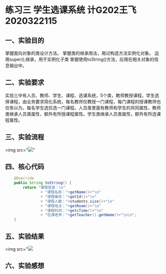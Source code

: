 # 练习三 学生选课系统 计G202王飞2020322115
## 一、实验目的
掌握面向对象的类设计方法。
掌握类的继承用法，用过构造方法实例化对象。
运用super();继承，用于实例化子类
掌握使用toString()方法，应用在相关对象的信息输出中。
## 二、实验要求
实验三中有人员、教师、学生、课程、选课系统，5个类，教师教授课程，学生选择课程，由业务要求简化系统，每名教师仅教授一门课程，每门课程的授课教师也仅有以为，每名学生选仅选一门课程。人员类里面有教师和学生的共同属性，教师类继承人员类属性，额外有所授课程属性。学生类继承人员类属性，额外有所选课程属性。
## 三、实验流程
<img src="<img src="https://github.com/mengya233/test2/blob/main/shangchuan4.png?raw=true">"  
## 四、核心代码
```Java
	@Override
	public String toString() {
		return "课程信息：\n"
				+ "课程名称："+getName()+"\n"
				+ "课程编号："+getId()+"\n"
				+ "课程人数："+students.size()+"\n"
				+ "课程地点："+getRoom()+"\n"
				+ "课程时间："+getcTime()+"\n"
				+ "任课老师："+getTeacher().getName()+"\n\n";
	}

```

## 五、实验结果
<img src="<img src="https://github.com/mengya233/test2/blob/main/shangchuan4.png?raw=true">

## 六、实验感想

